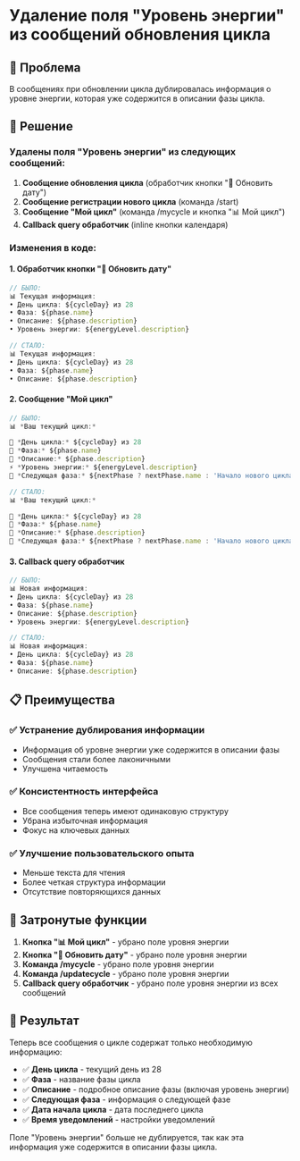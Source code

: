 # Удаление поля "Уровень энергии" из сообщений обновления цикла

## 🎯 Проблема

В сообщениях при обновлении цикла дублировалась информация о уровне энергии, которая уже содержится в описании фазы цикла.

## 🔧 Решение

### Удалены поля "Уровень энергии" из следующих сообщений:

1. **Сообщение обновления цикла** (обработчик кнопки "🔄 Обновить дату")
2. **Сообщение регистрации нового цикла** (команда /start)
3. **Сообщение "Мой цикл"** (команда /mycycle и кнопка "📊 Мой цикл")
4. **Callback query обработчик** (inline кнопки календаря)

### Изменения в коде:

#### 1. Обработчик кнопки "🔄 Обновить дату"
```javascript
// БЫЛО:
📊 Текущая информация:
• День цикла: ${cycleDay} из 28
• Фаза: ${phase.name}
• Описание: ${phase.description}
• Уровень энергии: ${energyLevel.description}

// СТАЛО:
📊 Текущая информация:
• День цикла: ${cycleDay} из 28
• Фаза: ${phase.name}
• Описание: ${phase.description}
```

#### 2. Сообщение "Мой цикл"
```javascript
// БЫЛО:
📊 *Ваш текущий цикл:*

📅 *День цикла:* ${cycleDay} из 28
🌙 *Фаза:* ${phase.name}
📝 *Описание:* ${phase.description}
⚡ *Уровень энергии:* ${energyLevel.description}
🔮 *Следующая фаза:* ${nextPhase ? nextPhase.name : 'Начало нового цикла'}

// СТАЛО:
📊 *Ваш текущий цикл:*

📅 *День цикла:* ${cycleDay} из 28
🌙 *Фаза:* ${phase.name}
📝 *Описание:* ${phase.description}
🔮 *Следующая фаза:* ${nextPhase ? nextPhase.name : 'Начало нового цикла'}
```

#### 3. Callback query обработчик
```javascript
// БЫЛО:
📊 Новая информация:
• День цикла: ${cycleDay} из 28
• Фаза: ${phase.name}
• Описание: ${phase.description}
• Уровень энергии: ${energyLevel.description}

// СТАЛО:
📊 Новая информация:
• День цикла: ${cycleDay} из 28
• Фаза: ${phase.name}
• Описание: ${phase.description}
```

## 📋 Преимущества

### ✅ Устранение дублирования информации
- Информация об уровне энергии уже содержится в описании фазы
- Сообщения стали более лаконичными
- Улучшена читаемость

### ✅ Консистентность интерфейса
- Все сообщения теперь имеют одинаковую структуру
- Убрана избыточная информация
- Фокус на ключевых данных

### ✅ Улучшение пользовательского опыта
- Меньше текста для чтения
- Более четкая структура информации
- Отсутствие повторяющихся данных

## 🔄 Затронутые функции

1. **Кнопка "📊 Мой цикл"** - убрано поле уровня энергии
2. **Кнопка "🔄 Обновить дату"** - убрано поле уровня энергии
3. **Команда /mycycle** - убрано поле уровня энергии
4. **Команда /updatecycle** - убрано поле уровня энергии
5. **Callback query обработчик** - убрано поле уровня энергии из всех сообщений

## 📱 Результат

Теперь все сообщения о цикле содержат только необходимую информацию:

- ✅ **День цикла** - текущий день из 28
- ✅ **Фаза** - название фазы цикла
- ✅ **Описание** - подробное описание фазы (включая уровень энергии)
- ✅ **Следующая фаза** - информация о следующей фазе
- ✅ **Дата начала цикла** - дата последнего цикла
- ✅ **Время уведомлений** - настройки уведомлений

Поле "Уровень энергии" больше не дублируется, так как эта информация уже содержится в описании фазы цикла.

